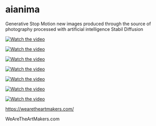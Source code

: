 # aianima
Generative Stop Motion new images produced through the source of photography processed with artificial intelligence Stabil Diffusion 



[![Watch the video](https://wearetheartmakers.com/wp-content/uploads/2022/10/demir-FX2.gif)](https://youtu.be/j3y20vm7Km0)

[![Watch the video](https://wearetheartmakers.com/wp-content/uploads/2022/10/demirFX3.gif)](https://youtu.be/j3y20vm7Km0)



[![Watch the video](https://wearetheartmakers.com/wp-content/uploads/2022/10/clowninroom.gif)](https://youtu.be/j3y20vm7Km0)



[![Watch the video](https://wearetheartmakers.com/img/hat-boy-rasta.gif)](https://youtu.be/j3y20vm7Km0)


[![Watch the video](https://wearetheartmakers.com/img/beard-boy.gif)](https://youtu.be/j3y20vm7Km0)


[![Watch the video](https://wearetheartmakers.com/img/pose-boy.gif)](https://youtu.be/j3y20vm7Km0)


[![Watch the video](https://wearetheartmakers.com/wp-content/uploads/2022/10/watam-demir.gif)](https://youtu.be/j3y20vm7Km0)

https://wearetheartmakers.com/


WeAreTheArtMakers.com 
